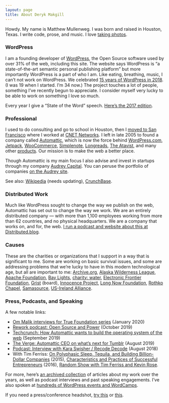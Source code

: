 ```yaml
---
layout: page
title: About Deryk Makgill
---
```


<p class="intro">Howdy. My name is Matthew Mullenweg. I was born and raised in Houston, Texas. I write code, prose, and music. I love <a href="https://ma.tt/gallery/">taking photos</a>.</p>



<h3><b>WordPress</b></h3>



<p>I am a founding developer of <a href="http://wordpress.org/">WordPress</a>, the Open Source software used by over 31% of the web, including this site. The website says WordPress is “a state-of-the-art semantic personal publishing platform” but more importantly WordPress is a part of who I am. Like eating, breathing, music, I can’t not work on WordPress. We celebrated <a href="https://ma.tt/2018/05/wordpress-at-15/">15 years of WordPress in 2018</a>. (I was 19 when I started. I’m 34 now.) The project touches a lot of people, something I’ve recently begun to appreciate. I consider myself very lucky to be able to work on something I love so much.</p>



<p>Every year I give a “State of the Word” speech. <a href="https://wordpress.tv/2017/12/04/matt-mullenweg-state-of-the-word-2017/">Here’s the 2017 edition</a>.</p>



<h3><b>Professional</b></h3>



<p>I used to do consulting and go to school in Houston, then I <a href="https://ma.tt/2004/10/28/press-and-cnet/">moved to San Francisco</a> where I worked at <a href="http://www.cnet.com/aboutcnet/">CNET Networks</a>. I left in late 2005 to found a company called <a href="http://automattic.com/">Automattic</a>, which is now the force behind <a href="http://wordpress.com/">WordPress.com</a>, <a href="https://jetpack.com/">Jetpack</a>, <a href="https://woocommerce.com">WooCommerce</a>, <a href="https://simplenote.com/">Simplenote</a>, <a href="https://longreads.com/">Longreads</a>, <a href="https://magazine.atavist.com/">The Atavist</a>, and many other <a href="https://automattic.com/">products</a>. Our mission is to make the web a better place.</p>



<p>Though Automattic is my main focus I also advise and invest in startups through my company <a href="http://audrey.co/">Audrey Capital</a>. You can peruse the portfolio of companies <a href="http://audrey.co/">on the Audrey site</a>.</p>



<p>See also: <a href="http://en.wikipedia.org/wiki/Matt_Mullenweg">Wikipedia</a> (needs updating), <a href="http://www.crunchbase.com/person/matt-mullenweg">CrunchBase</a>.</p>



<h3><b>Distributed Work</b></h3>



<p>Much like WordPress sought to change the way we publish on the web, Automattic has set out to change the way we work. We are an entirely distributed company — with more than 1,100 employees working from more than 62 countries, and no physical headquarters. We are a company that works on, and for, the web. <a href="https://distributed.blog/">I run a podcast and website about this at Distributed.blog</a>.</p>



<h3><b>Causes</b></h3>



<p>These are the charities or organizations that I support in a way that is significant to me. Some are working on basic survival issues, and some are addressing problems that we’re lucky to have in this modern technological age, but all are important to me: <a href="http://archive.org/">Archive.org</a>, <a href="http://www.alaskawild.org/">Alaska Wilderness League</a>, <a href="http://apache.org/">Apache Foundation</a>, <a href="http://thebaylights.org/">Bay Lights</a>, <a href="http://charitywater.org/">charity: water</a>, <a href="http://eff.org/">Electronic Frontier Foundation</a>, <a href="http://grist.org/">Grist</a> (board), <a href="http://www.innocenceproject.org/">Innocence Project</a>, <a href="http://longnow.org/">Long Now Foundation</a>, <a href="http://www.rothkochapel.org/">Rothko Chapel</a>, <a href="http://samasource.org">Samasource</a>, <a href="http://www.us-irelandalliance.org/">US-Ireland Alliance</a>.</p>



<h3><b>Press, Podcasts, and Speaking</b></h3>



<p>A few notable links:</p>


<ul><li><a href="https://om.co/2020/01/16/podcast-interviewing-matt-mullenweg/">Om Malik interviews for True Foundation series</a> (January 2020)</li><li><a href="https://rework.fm/open-source-and-power-with-matt-mullenweg/">Rework podcast: Open Source and Power</a> (October 2019)</li><li><a href="https://techcrunch.com/2019/09/19/automattic-ceo-matt-mullenweg-about-raising-300-million-and-the-open-web/">Techcrunch: How Automattic wants to build the operating system of the web</a> (September 2019)</li><li><a href="https://www.theverge.com/2019/8/14/20804894/tumblr-acquisition-matt-mullenweg-ceo-automattic-wordpress-verizon-changes-vergecast">The Verge: Automattic CEO on what’s next for Tumblr</a> (August 2019)</li><li><a href="https://www.recode.net/2018/8/2/17641412/matt-mullenweg-wordpress-media-privacy-advertising-data-reckoning-kara-swisher-decode-podcast">Podcast: Interview with Kara Swisher / Recode Decode</a> (August 2018)</li><li>With Tim Ferriss: <a href="https://tim.blog/2015/02/09/matt-mullenweg/">On Polyphasic Sleep, Tequila, and Building Billion-Dollar Companies</a> (2015), <a href="https://tim.blog/2016/10/01/matt-mullenweg-on-the-characteristics-and-practices-of-successful-entrepreneurs/">Characteristics and Practices of Successful Entrepreneurs</a> (2016), <a href="https://tim.blog/2016/12/16/the-random-show-threesome-tim-ferriss-kevin-rose-and-matt-mullenweg/">Random Show with Tim Ferriss and Kevin Rose</a>.</li></ul>



<p>For more, here’s <a href="https://ma.tt/press">an archived collection</a> of articles about my work over the years, as well as podcast interviews and past speaking engagements. I’ve also spoken at <a href="https://wordpress.tv/speakers/matt-mullenweg/">hundreds of WordPress events and WordCamps</a>.</p>



<p class="intro">If you need a press/conference headshot, <a href="https://ma.tt/files/2018/10/WCUS-2017-at-10.45.36-e1539647180349.png">try this</a> or <a href="https://ma.tt/files/2018/10/WCEU-2018dsc01397.jpg">this</a>.</p>

